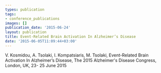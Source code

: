 ```yaml
---
types: publication
tags:
- conference_publications
images: []
publication_date: '2015-06-24'
layout: publication
title: Event-Related Brain Activation In Alzheimer’s Disease
date: '2015-06-05T11:09:44+03:00'
---
```

<p>V. Kosmidou, A. Tsolaki, I. Kompatsiaris, M. Tsolaki, Event-Related Brain Activation In Alzheimer’s Disease, The 2015 Alzheimer's Disease Congress, London, UK, 23- 25 June 2015</p>
